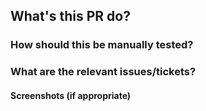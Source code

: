 ## What's this PR do?

### How should this be manually tested?

### What are the relevant issues/tickets?

#### Screenshots (if appropriate)
